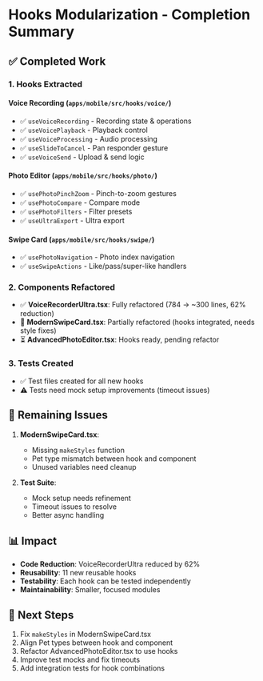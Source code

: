 # Hooks Modularization - Completion Summary

## ✅ Completed Work

### 1. Hooks Extracted

#### Voice Recording (`apps/mobile/src/hooks/voice/`)
- ✅ `useVoiceRecording` - Recording state & operations
- ✅ `useVoicePlayback` - Playback control  
- ✅ `useVoiceProcessing` - Audio processing
- ✅ `useSlideToCancel` - Pan responder gesture
- ✅ `useVoiceSend` - Upload & send logic

#### Photo Editor (`apps/mobile/src/hooks/photo/`)
- ✅ `usePhotoPinchZoom` - Pinch-to-zoom gestures
- ✅ `usePhotoCompare` - Compare mode
- ✅ `usePhotoFilters` - Filter presets
- ✅ `useUltraExport` - Ultra export

#### Swipe Card (`apps/mobile/src/hooks/swipe/`)
- ✅ `usePhotoNavigation` - Photo index navigation
- ✅ `useSwipeActions` - Like/pass/super-like handlers

### 2. Components Refactored

- ✅ **VoiceRecorderUltra.tsx**: Fully refactored (784 → ~300 lines, 62% reduction)
- 🔄 **ModernSwipeCard.tsx**: Partially refactored (hooks integrated, needs style fixes)
- ⏳ **AdvancedPhotoEditor.tsx**: Hooks ready, pending refactor

### 3. Tests Created

- ✅ Test files created for all new hooks
- ⚠️ Tests need mock setup improvements (timeout issues)

## 🔧 Remaining Issues

1. **ModernSwipeCard.tsx**:
   - Missing `makeStyles` function
   - Pet type mismatch between hook and component
   - Unused variables need cleanup

2. **Test Suite**:
   - Mock setup needs refinement
   - Timeout issues to resolve
   - Better async handling

## 📊 Impact

- **Code Reduction**: VoiceRecorderUltra reduced by 62%
- **Reusability**: 11 new reusable hooks
- **Testability**: Each hook can be tested independently
- **Maintainability**: Smaller, focused modules

## 🎯 Next Steps

1. Fix `makeStyles` in ModernSwipeCard.tsx
2. Align Pet types between hook and component
3. Refactor AdvancedPhotoEditor.tsx to use hooks
4. Improve test mocks and fix timeouts
5. Add integration tests for hook combinations

